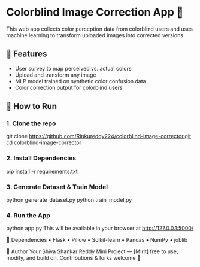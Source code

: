 # Colorblind Image Correction App 🎨

This web app collects color perception data from colorblind users and uses machine learning to transform uploaded images into corrected versions.

## 🚀 Features

- User survey to map perceived vs. actual colors
- Upload and transform any image
- MLP model trained on synthetic color confusion data
- Color correction output for colorblind users

## 🧰 How to Run

### 1. Clone the repo

git clone https://github.com/Rinkureddy224/colorblind-image-corrector.git
cd colorblind-image-corrector

### 2. Install Dependencies

pip install -r requirements.txt

### 3. Generate Dataset & Train Model

python generate_dataset.py
python train_model.py

### 4. Run the App

python app.py
This will be available in your browser at http://127.0.0.1:5000/ 

🧾 Dependencies
• Flask
• Pillow
• Scikit-learn
• Pandas
• NumPy
• joblib

👋 Author
Your Shiva Shankar Reddy
Mini Project — [Mlrit]
free to use, modify, and build on.
Contributions & forks welcome 🙌
